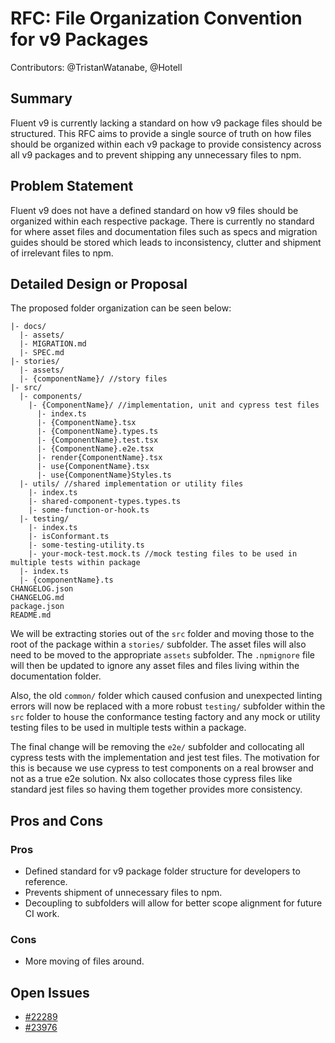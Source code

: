 # RFC: File Organization Convention for v9 Packages

Contributors: @TristanWatanabe, @Hotell

## Summary

Fluent v9 is currently lacking a standard on how v9 package files should be structured. This RFC aims to provide a single source of truth on how files should be organized within each v9 package to provide consistency across all v9 packages and to prevent shipping any unnecessary files to npm.

## Problem Statement

Fluent v9 does not have a defined standard on how v9 files should be organized within each respective package. There is currently no standard for where asset files and documentation files such as specs and migration guides should be stored which leads to inconsistency, clutter and shipment of irrelevant files to npm.

## Detailed Design or Proposal

The proposed folder organization can be seen below:

```
|- docs/
  |- assets/
  |- MIGRATION.md
  |- SPEC.md
|- stories/
  |- assets/
  |- {componentName}/ //story files
|- src/
  |- components/
    |- {ComponentName}/ //implementation, unit and cypress test files
      |- index.ts
      |- {ComponentName}.tsx
      |- {ComponentName}.types.ts
      |- {ComponentName}.test.tsx
      |- {ComponentName}.e2e.tsx
      |- render{ComponentName}.tsx
      |- use{ComponentName}.tsx
      |- use{ComponentName}Styles.ts
  |- utils/ //shared implementation or utility files
    |- index.ts
    |- shared-component-types.types.ts
    |- some-function-or-hook.ts
  |- testing/
    |- index.ts
    |- isConformant.ts
    |- some-testing-utility.ts
    |- your-mock-test.mock.ts //mock testing files to be used in multiple tests within package
  |- index.ts
  |- {componentName}.ts
CHANGELOG.json
CHANGELOG.md
package.json
README.md
```

We will be extracting stories out of the `src` folder and moving those to the root of the package within a `stories/` subfolder. The asset files will also need to be moved to the appropriate `assets` subfolder. The `.npmignore` file will then be updated to ignore any asset files and files living within the documentation folder.

Also, the old `common/` folder which caused confusion and unexpected linting errors will now be replaced with a more robust `testing/` subfolder within the `src` folder to house the conformance testing factory and any mock or utility testing files to be used in multiple tests within a package.

The final change will be removing the `e2e/` subfolder and collocating all cypress tests with the implementation and jest test files. The motivation for this is because we use cypress to test components on a real browser and not as a true e2e solution. Nx also collocates those cypress files like standard jest files so having them together provides more consistency.

## Pros and Cons

### Pros

- Defined standard for v9 package folder structure for developers to reference.
- Prevents shipment of unnecessary files to npm.
- Decoupling to subfolders will allow for better scope alignment for future CI work.

### Cons

- More moving of files around.

## Open Issues

- [#22289](https://github.com/microsoft/fluentui/issues/22289)
- [#23976](https://github.com/microsoft/fluentui/issues/23976)
